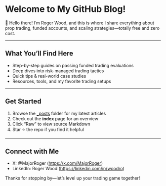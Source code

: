 # Welcome to My GitHub Blog!

👋 Hello there! I’m Roger Wood, and this is where I share everything about prop trading, funded accounts, and scaling strategies—totally free and zero cost.

---

## What You’ll Find Here

- Step-by-step guides on passing funded trading evaluations  
- Deep dives into risk-managed trading tactics  
- Quick tips & real-world case studies  
- Resources, tools, and my favorite trading setups

---

## Get Started

1. Browse the [_posts](./_posts) folder for my latest articles  
2. Check out the **index** page for an overview  
3. Click “Raw” to view source Markdown  
4. Star ⭐ the repo if you find it helpful

---

## Connect with Me

- X: @MajorRoger (https://x.com/MajorRoger)  
- LinkedIn: Roger Wood (https://linkedin.com/in/woodro)  

Thanks for stopping by—let’s level up your trading game together!  

